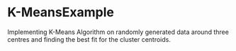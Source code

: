 # K-MeansExample
Implementing K-Means Algorithm on randomly generated data around three centres and finding the best fit for the cluster centroids.
